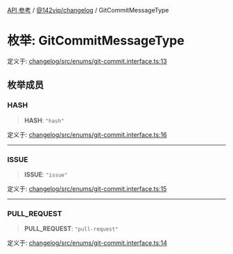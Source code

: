 [API 参考](../../../index.md) / [@142vip/changelog](../index.md) / GitCommitMessageType

# 枚举: GitCommitMessageType

定义于: [changelog/src/enums/git-commit.interface.ts:13](https://github.com/142vip/core-x/blob/d978b443ed1221c42602080459c0a22aae31b2d5/packages/changelog/src/enums/git-commit.interface.ts#L13)

## 枚举成员

### HASH

> **HASH**: `"hash"`

定义于: [changelog/src/enums/git-commit.interface.ts:16](https://github.com/142vip/core-x/blob/d978b443ed1221c42602080459c0a22aae31b2d5/packages/changelog/src/enums/git-commit.interface.ts#L16)

***

### ISSUE

> **ISSUE**: `"issue"`

定义于: [changelog/src/enums/git-commit.interface.ts:15](https://github.com/142vip/core-x/blob/d978b443ed1221c42602080459c0a22aae31b2d5/packages/changelog/src/enums/git-commit.interface.ts#L15)

***

### PULL\_REQUEST

> **PULL\_REQUEST**: `"pull-request"`

定义于: [changelog/src/enums/git-commit.interface.ts:14](https://github.com/142vip/core-x/blob/d978b443ed1221c42602080459c0a22aae31b2d5/packages/changelog/src/enums/git-commit.interface.ts#L14)
